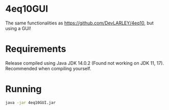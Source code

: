 # 4eq10GUI
The same functionalities as https://github.com/DevLARLEY/4eq10, but using a GUI!

# Requirements
Release compiled using Java JDK 14.0.2 (Found not working on JDK 11, 17). Recommended when compiling yourself.

# Running
```sh
java -jar 4eq10GUI.jar
```
